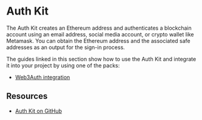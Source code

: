 # Auth Kit

The Auth Kit creates an Ethereum address and authenticates a blockchain account using an email address, social media account, or crypto wallet like Metamask. You can obtain the Ethereum address and the associated safe addresses as an output for the sign-in process.

The guides linked in this section show how to use the Auth Kit and integrate it into your project by using one of the packs:

- [Web3Auth integration](./web3auth.md)

## Resources
- [Auth Kit on GitHub](https://github.com/safe-global/safe-core-sdk/tree/main/packages/auth-kit)

